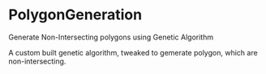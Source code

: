 # PolygonGeneration
Generate Non-Intersecting polygons using Genetic Algorithm

A custom built genetic algorithm, tweaked to gemerate polygon, which are non-intersecting.
